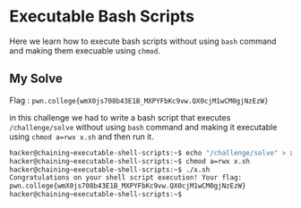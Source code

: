 # Executable Bash Scripts

Here we learn how to execute bash scripts without using `bash` command and making them execuable using `chmod`.

## My Solve

Flag : `pwn.college{wmX0js708b43E1B_MXPYFbKc9vw.QX0cjM1wCM0gjNzEzW}`

in this challenge we had to write a bash script that executes `/challenge/solve` without using `bash` command and making it executable using `chmod a=rwx x.sh` and then run it.

```bash
hacker@chaining~executable-shell-scripts:~$ echo "/challenge/solve" > x.sh
hacker@chaining~executable-shell-scripts:~$ chmod a=rwx x.sh 
hacker@chaining~executable-shell-scripts:~$ ./x.sh 
Congratulations on your shell script execution! Your flag:
pwn.college{wmX0js708b43E1B_MXPYFbKc9vw.QX0cjM1wCM0gjNzEzW}
hacker@chaining~executable-shell-scripts:~$ 
```
